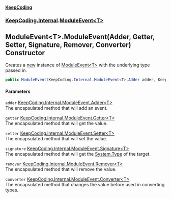 #### [KeepCoding](index.md 'index')
### [KeepCoding.Internal](KeepCoding.Internal.md 'KeepCoding.Internal').[ModuleEvent&lt;T&gt;](ModuleEvent.T..md 'KeepCoding.Internal.ModuleEvent&lt;T&gt;')
## ModuleEvent&lt;T&gt;.ModuleEvent(Adder, Getter, Setter, Signature, Remover, Converter) Constructor
Creates a [new](https://docs.microsoft.com/en-us/dotnet/csharp/language-reference/keywords/new 'https://docs.microsoft.com/en-us/dotnet/csharp/language-reference/keywords/new') instance of [ModuleEvent&lt;T&gt;](ModuleEvent.T..md 'KeepCoding.Internal.ModuleEvent&lt;T&gt;') with the underlying type passed in.  
```csharp
public ModuleEvent(KeepCoding.Internal.ModuleEvent<T>.Adder adder, KeepCoding.Internal.ModuleEvent<T>.Getter getter, KeepCoding.Internal.ModuleEvent<T>.Setter setter, KeepCoding.Internal.ModuleEvent<T>.Signature signature, KeepCoding.Internal.ModuleEvent<T>.Remover remover, KeepCoding.Internal.ModuleEvent<T>.Converter converter=null);
```
#### Parameters
<a name='KeepCoding.Internal.ModuleEvent.T..ModuleEvent(KeepCoding.Internal.ModuleEvent.T..Adder.KeepCoding.Internal.ModuleEvent.T..Getter.KeepCoding.Internal.ModuleEvent.T..Setter.KeepCoding.Internal.ModuleEvent.T..Signature.KeepCoding.Internal.ModuleEvent.T..Remover.KeepCoding.Internal.ModuleEvent.T..Converter).adder'></a>
`adder` [KeepCoding.Internal.ModuleEvent.Adder&lt;](ModuleEvent.T..Adder.vkOzq+W2jofpeT9w9RtuQg.md 'KeepCoding.Internal.ModuleEvent&lt;T&gt;.Adder(object)')[T](ModuleEvent.T..md#KeepCoding.Internal.ModuleEvent.T..T 'KeepCoding.Internal.ModuleEvent&lt;T&gt;.T')[&gt;](ModuleEvent.T..Adder.vkOzq+W2jofpeT9w9RtuQg.md 'KeepCoding.Internal.ModuleEvent&lt;T&gt;.Adder(object)')  
The encapsulated method that will add an event.
  
<a name='KeepCoding.Internal.ModuleEvent.T..ModuleEvent(KeepCoding.Internal.ModuleEvent.T..Adder.KeepCoding.Internal.ModuleEvent.T..Getter.KeepCoding.Internal.ModuleEvent.T..Setter.KeepCoding.Internal.ModuleEvent.T..Signature.KeepCoding.Internal.ModuleEvent.T..Remover.KeepCoding.Internal.ModuleEvent.T..Converter).getter'></a>
`getter` [KeepCoding.Internal.ModuleEvent.Getter&lt;](ModuleEvent.T..Getter().md 'KeepCoding.Internal.ModuleEvent&lt;T&gt;.Getter()')[T](ModuleEvent.T..md#KeepCoding.Internal.ModuleEvent.T..T 'KeepCoding.Internal.ModuleEvent&lt;T&gt;.T')[&gt;](ModuleEvent.T..Getter().md 'KeepCoding.Internal.ModuleEvent&lt;T&gt;.Getter()')  
The encapsulated method that will get the value.
  
<a name='KeepCoding.Internal.ModuleEvent.T..ModuleEvent(KeepCoding.Internal.ModuleEvent.T..Adder.KeepCoding.Internal.ModuleEvent.T..Getter.KeepCoding.Internal.ModuleEvent.T..Setter.KeepCoding.Internal.ModuleEvent.T..Signature.KeepCoding.Internal.ModuleEvent.T..Remover.KeepCoding.Internal.ModuleEvent.T..Converter).setter'></a>
`setter` [KeepCoding.Internal.ModuleEvent.Setter&lt;](ModuleEvent.T..Setter.aRQHVXGTs9kXhDv0uQ4JUw.md 'KeepCoding.Internal.ModuleEvent&lt;T&gt;.Setter(object)')[T](ModuleEvent.T..md#KeepCoding.Internal.ModuleEvent.T..T 'KeepCoding.Internal.ModuleEvent&lt;T&gt;.T')[&gt;](ModuleEvent.T..Setter.aRQHVXGTs9kXhDv0uQ4JUw.md 'KeepCoding.Internal.ModuleEvent&lt;T&gt;.Setter(object)')  
The encapsulated method that will set the value.
  
<a name='KeepCoding.Internal.ModuleEvent.T..ModuleEvent(KeepCoding.Internal.ModuleEvent.T..Adder.KeepCoding.Internal.ModuleEvent.T..Getter.KeepCoding.Internal.ModuleEvent.T..Setter.KeepCoding.Internal.ModuleEvent.T..Signature.KeepCoding.Internal.ModuleEvent.T..Remover.KeepCoding.Internal.ModuleEvent.T..Converter).signature'></a>
`signature` [KeepCoding.Internal.ModuleEvent.Signature&lt;](ModuleEvent.T..Signature().md 'KeepCoding.Internal.ModuleEvent&lt;T&gt;.Signature()')[T](ModuleEvent.T..md#KeepCoding.Internal.ModuleEvent.T..T 'KeepCoding.Internal.ModuleEvent&lt;T&gt;.T')[&gt;](ModuleEvent.T..Signature().md 'KeepCoding.Internal.ModuleEvent&lt;T&gt;.Signature()')  
The encapsulated method that will get the [System.Type](https://docs.microsoft.com/en-us/dotnet/api/System.Type 'System.Type') of the target.
  
<a name='KeepCoding.Internal.ModuleEvent.T..ModuleEvent(KeepCoding.Internal.ModuleEvent.T..Adder.KeepCoding.Internal.ModuleEvent.T..Getter.KeepCoding.Internal.ModuleEvent.T..Setter.KeepCoding.Internal.ModuleEvent.T..Signature.KeepCoding.Internal.ModuleEvent.T..Remover.KeepCoding.Internal.ModuleEvent.T..Converter).remover'></a>
`remover` [KeepCoding.Internal.ModuleEvent.Remover&lt;](ModuleEvent.T..Remover.RGxbGbh.wwtwm7jCHxzRgA.md 'KeepCoding.Internal.ModuleEvent&lt;T&gt;.Remover(object)')[T](ModuleEvent.T..md#KeepCoding.Internal.ModuleEvent.T..T 'KeepCoding.Internal.ModuleEvent&lt;T&gt;.T')[&gt;](ModuleEvent.T..Remover.RGxbGbh.wwtwm7jCHxzRgA.md 'KeepCoding.Internal.ModuleEvent&lt;T&gt;.Remover(object)')  
The encapsulated method that will remove the value.
  
<a name='KeepCoding.Internal.ModuleEvent.T..ModuleEvent(KeepCoding.Internal.ModuleEvent.T..Adder.KeepCoding.Internal.ModuleEvent.T..Getter.KeepCoding.Internal.ModuleEvent.T..Setter.KeepCoding.Internal.ModuleEvent.T..Signature.KeepCoding.Internal.ModuleEvent.T..Remover.KeepCoding.Internal.ModuleEvent.T..Converter).converter'></a>
`converter` [KeepCoding.Internal.ModuleEvent.Converter&lt;](ModuleEvent.T..Converter.C2YZyBHUlR9hU3rmH1dRog.md 'KeepCoding.Internal.ModuleEvent&lt;T&gt;.Converter(T)')[T](ModuleEvent.T..md#KeepCoding.Internal.ModuleEvent.T..T 'KeepCoding.Internal.ModuleEvent&lt;T&gt;.T')[&gt;](ModuleEvent.T..Converter.C2YZyBHUlR9hU3rmH1dRog.md 'KeepCoding.Internal.ModuleEvent&lt;T&gt;.Converter(T)')  
The encapsulated method that changes the value before used in converting types.
  

